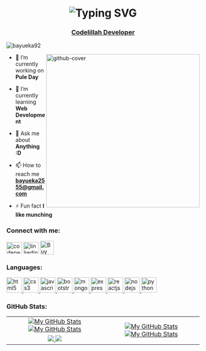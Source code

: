 <h1 align="center">
<img src="https://readme-typing-svg.herokuapp.com?lines=Hi+%F0%9F%91%8B%2C+I'm+Moh+Eka+Bayu+Ainul+Hakim" alt="Typing SVG" />
</h1>
<h3 align="center"><a href="https://codelillah.com/" target="_blank">Codelillah Developer</a></h3>

<p align="left"><img src="https://komarev.com/ghpvc/?username=bayueka92&label=Profile%20views&color=0e75b6&style=flat" alt="bayueka92" /> </p>

<img align="right" src="https://i.giphy.com/media/uhkgRdrMSnqDBofJru/giphy.webp" width="400" alt="github-cover">

- 🔭 I’m currently working on **Pule Day**

- 🌱 I’m currently learning **Web Development**

- 💬 Ask me about **Anything :D**

- 📫 How to reach me **bayueka2555@gmail.com**

- ⚡ Fun fact **I like munching**

<h3 align="left">Connect with me:</h3>
<p align="left">
<a href="https://codepen.io/" target="blank"><img align="center" src="https://cdn.jsdelivr.net/gh/devicons/devicon/icons/codepen/codepen-plain.svg" alt="codepen" height="30" width="40" /></a>
<a href="https://www.linkedin.com/in/bayu-eka-819a151b5" target="blank"><img align="center" src="https://cdn.jsdelivr.net/gh/devicons/devicon/icons/linkedin/linkedin-original.svg" alt="linkedin" height="30" width="40" /></a>
<a href='https://ko-fi.com/bayueka92' target='_blank'><img align="center" height='36' style='border:0px;height:36px;' src='https://cdn.ko-fi.com/cdn/kofi3.png?v=3' border='0' alt='Buy Me a Coffee at ko-fi.com' /></a>
</p>

<h3 align="left">Languages:</h3>
<p align="left">
  <a href="https://www.w3.org/html/" target="_blank" rel="noreferrer">
  <img src="https://cdn.jsdelivr.net/gh/devicons/devicon/icons/html5/html5-original.svg" alt="html5" width="40" height="40"/>
  </a>
  <a href="https://www.w3schools.com/css/" target="_blank" rel="noreferrer">
  <img src="https://cdn.jsdelivr.net/gh/devicons/devicon/icons/css3/css3-original.svg" alt="css3" width="40" height="40"/>
  </a>
  <a href="https://developer.mozilla.org/en-US/docs/Web/JavaScript" target="_blank" rel="noreferrer">
  <img src="https://cdn.jsdelivr.net/gh/devicons/devicon/icons/javascript/javascript-original.svg" alt="javascript" width="40" height="40"/>
  </a>
  <a href="https://getbootstrap.com" target="_blank" rel="noreferrer">
  <img src="https://cdn.jsdelivr.net/gh/devicons/devicon/icons/bootstrap/bootstrap-original.svg" alt="bootstrap" width="40" height="40"/>
  </a>
  <a href="https://www.mongodb.com/" target="_blank" rel="noreferrer">
  <img src="https://cdn.jsdelivr.net/gh/devicons/devicon/icons/mongodb/mongodb-original.svg" alt="mongodb" width="40" height="40"/>
  </a>
  <a href="https://expressjs.com/" target="_blank" rel="noreferrer">
  <img src="https://cdn.jsdelivr.net/gh/devicons/devicon/icons/express/express-original.svg" alt="expressjs" width="40" height="40"/>
  </a> 
  <a href="https://reactjs.org/" target="_blank" rel="noreferrer">
  <img src="https://cdn.jsdelivr.net/gh/devicons/devicon/icons/react/react-original.svg" alt="reactjs" width="40" height="40"/>
  </a>
  <a href="https://nodejs.org" target="_blank" rel="noreferrer">
  <img src="https://cdn.jsdelivr.net/gh/devicons/devicon/icons/nodejs/nodejs-original.svg" alt="nodejs" width="40" height="40"/>
  </a>
  <a href="https://www.python.org" target="_blank" rel="noreferrer">
  <img src="https://cdn.jsdelivr.net/gh/devicons/devicon/icons/python/python-original.svg" alt="python" width="40" height="40"/>
  </a>
</p>

<h3 align="left">GitHub Stats:</h3>

<table>
<tr>
<td align="center">
  <a href="https://github.com/bayueka92#gh-light-mode-only">
    <img src="https://github-readme-stats.vercel.app/api?username=bayueka92&show_icons=true&theme=default&include_all_commits=true#gh-light-mode-only" alt="My GitHub Stats"/>
  </a>

  <a href="https://github.com/bayueka92#gh-dark-mode-only">
    <img src="https://github-readme-stats.vercel.app/api?username=bayueka92&show_icons=true&theme=tokyonight&include_all_commits=true#gh-dark-mode-only" alt="My GitHub Stats"/>
  </a>
</td>

<td rowspan="2" align="center">
  <a href="https://github.com/bayueka92#gh-light-mode-only">
    <img src="https://github-readme-stats.vercel.app/api/top-langs/?username=bayueka92&theme=default&langs_count=8#gh-light-mode-only" alt="My GitHub Stats"/>
  </a>

  <a href="https://github.com/bayueka92#gh-dark-mode-only">
    <img src="https://github-readme-stats.vercel.app/api/top-langs/?username=bayueka92&theme=tokyonight&langs_count=8#gh-dark-mode-only" alt="My GitHub Stats"/>
  </a>
</td>
</tr>

<tr>
<td align="center">
  <a href="https://github.com/bayueka92#gh-light-mode-only">
    <img src="https://github-readme-streak-stats.herokuapp.com/?user=bayueka92&theme=default"/>
  </a>

  <a href="https://github.com/bayueka92#gh-dark-mode-only">
    <img src="https://github-readme-streak-stats.herokuapp.com/?user=bayueka92&theme=tokyonight"/>
  </a>
</td>
</tr>
</table>
